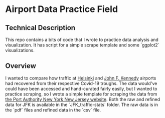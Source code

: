 # Airport Data Practice Field
## Technical Description
This repo contains a bits of code that I wrote to practice data analysis and visualization. It has script for a simple scrape template and some ´ggplot2´ visualizations.
## Overview
I wanted to compare how traffic at [Helsinki](https://www.finavia.fi/en/airports/helsinki-airport) and [John F. Kennedy](https://www.jfkairport.com/) airports had recovered from their respective Covid-19 troughs. The data would've could have been accessed and hand-curated fairly easily, but I wanted to practice scraping, so I wrote a simple template for scraping the data from [the Port Authority New York New Jersey website](https://www.panynj.gov/airports/en/statistics-general-info.html). Both the raw and refined data for JFK is available in the ´JFK_traffic-stats´ folder. The raw data is in the ´pdf´ files and refined data in the ´csv´ file.